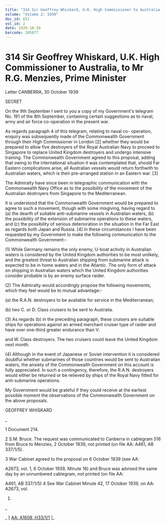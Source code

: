 ```yaml
---
title: "314 Sir Geoffrey Whiskard, U.K. High Commissioner to Australia, to Mr R.G. Menzies, Prime Minister"
volume: "Volume 2: 1939"
doc_id: 651
vol_id: 2
date: 1939-10-30
barcode: 205677
---
```


# 314 Sir Geoffrey Whiskard, U.K. High Commissioner to Australia, to Mr R.G. Menzies, Prime Minister

Letter CANBERRA, 30 October 1939

SECRET

On the 9th September I sent to you a copy of my Government's telegram No. 191 of the 8th September, containing certain suggestions as to naval, army and air force co-operation in the present war.

As regards paragraph 4 of this telegram, relating to naval co- operation, enquiry was subsequently made of the Commonwealth Government through their High Commissioner in London [2] whether they would be prepared to allow five destroyers of the Royal Australian Navy to proceed to Singapore to replace United Kingdom destroyers and undergo intensive training. The Commonwealth Government agreed to this proposal, adding that owing to the international situation it was contemplated that, should Far Eastern complications arise, all Australian vessels would return forthwith to Australian waters, which is their pre-arranged station in an Eastern war. [3]

The Admiralty have since been in telegraphic communication with the Commonwealth Navy Office as to the possibility of the movement of the Australian destroyers from Singapore to the Mediterranean.

It is understood that the Commonwealth Government would be prepared to agree to such a movement, though with some misgiving, having regard to (a) the dearth of suitable anti-submarine vessels in Australian waters, (b) the possibility of the extension of submarine operations to these waters, and (c) the possibility of serious deterioration in the situation in the Far East as regards both Japan and Russia. [4] In these circumstances I have been requested by my Government to make the following communication to the Commonwealth Government:-

(1) While Germany remains the only enemy, U-boat activity in Australian waters is considered by the United Kingdom authorities to be most unlikely, and the greatest threat to Australian shipping from submarine attack is expected to be in home waters and in the Atlantic. The only form of attack on shipping in Australian waters which the United Kingdom authorities consider probable is by an enemy surface raider.

(2) The Admiralty would accordingly propose the following movements, which they feel would be to mutual advantage:-

(a) the R.A.N. destroyers to be available for service in the Mediterranean;

(b) two C. or D. Class cruisers to be sent to Australia.

(3) As regards (b) in the preceding paragraph, these cruisers are suitable ships for operations against an armed merchant cruiser type of raider and have over one-third greater endurance than V.

and W. Class destroyers. The two cruisers could leave the United Kingdom next month.

(4) Although in the event of Japanese or Soviet intervention it is considered doubtful whether submarines of those countries would be sent to Australian waters, the anxiety of the Commonwealth Government on this account is fully appreciated. In such a contingency, therefore, the R.A.N. destroyers would either be returned or be relieved by ships of the Royal Navy fitted for anti-submarine operations.

My Government would be grateful if they could receive at the earliest possible moment the observations of the Commonwealth Government on the above proposals.

GEOFFREY WHISKARD

_

1 Document 214.

2 S.M. Bruce. The request was communicated to Canberra in cablegram 516 from Bruce to Menzies, 2 October 1939, not printed (on file AA: A461, AB 337/1/5).

3 War Cabinet agreed to the proposal on 6 October 1939 (see AA:

A2673, vol. 1, 6 October 1939, Minute 16) and Bruce was advised the same day by an unnumbered cablegram, not printed (on file AA:

A461, AB 337/1/5) 4 See War Cabinet Minute 42, 17 October 1939, on AA: A2673, vol.

1.

_

_ [ [AA: A1608, H33/1/1](http://www.naa.gov.au/cgi-bin/Search?O=I&Number=205677) ]_
